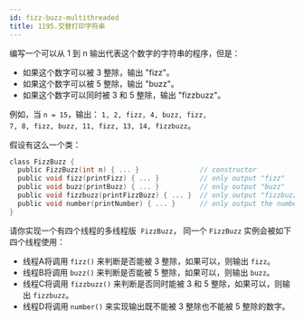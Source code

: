```yaml
---
id: fizz-buzz-multithreaded
title: 1195.交替打印字符串
---
```

编写一个可以从 1 到 n 输出代表这个数字的字符串的程序，但是：


- 如果这个数字可以被 3 整除，输出 &#34;fizz&#34;。
- 如果这个数字可以被 5 整除，输出 &#34;buzz&#34;。
- 如果这个数字可以同时被 3 和 5 整除，输出 &#34;fizzbuzz&#34;。

例如，当 <code>n = 15</code>，输出： <code>1, 2, fizz, 4, buzz, fizz, 7, 8, fizz, buzz, 11, fizz, 13, 14, fizzbuzz</code>。

假设有这么一个类：

```c
class FizzBuzz {
  public FizzBuzz(int n) { ... }               // constructor
  public void fizz(printFizz) { ... }          // only output "fizz"
  public void buzz(printBuzz) { ... }          // only output "buzz"
  public void fizzbuzz(printFizzBuzz) { ... }  // only output "fizzbuzz"
  public void number(printNumber) { ... }      // only output the numbers
}
```

请你实现一个有四个线程的多线程版  <code>FizzBuzz</code>， 同一个 <code>FizzBuzz</code> 实例会被如下四个线程使用：

- 线程A将调用 <code>fizz()</code> 来判断是否能被 3 整除，如果可以，则输出 <code>fizz</code>。
- 线程B将调用 <code>buzz()</code> 来判断是否能被 5 整除，如果可以，则输出 <code>buzz</code>。
- 线程C将调用 <code>fizzbuzz()</code> 来判断是否同时能被 3 和 5 整除，如果可以，则输出 <code>fizzbuzz</code>。
- 线程D将调用 <code>number()</code> 来实现输出既不能被 3 整除也不能被 5 整除的数字。
